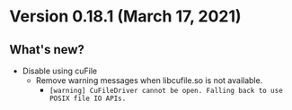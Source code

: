 # Version 0.18.1 (March 17, 2021)

## What's new?

- Disable using cuFile
  - Remove warning messages when libcufile.so is not available.
    - `[warning] CuFileDriver cannot be open. Falling back to use POSIX file IO APIs.`
